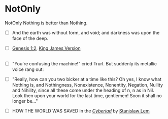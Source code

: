 # NotOnly
NotOnly Nothing is better than Nothing.
- [ ] And the earth was without form, and void; and darkness was upon the face of the 
deep.
- [ ] [Genesis 1:2](https://en.wikipedia.org/wiki/Genesis_1:2), [King James Version](https://en.wikipedia.org/wiki/King_James_Version)
<br/><br/> 

- [ ] "You're confusing the machine!" cried Trurl. But suddenly its metallic voice rang out:

- [ ] "Really, how can you two bicker at a time like this? Oh yes, I know what Nothing is, and Nothingness, Nonexistence, Nonentity, Negation, Nullity and Nihility, since all these come under the heading of n, n as in Nil. Look then upon your world for the last time, gentlemen! Soon it shall no longer be..."
- [ ] HOW THE WORLD WAS SAVED in the [*Cyberiad*](https://en.wikipedia.org/wiki/The_Cyberiad) by [Stanislaw Lem](https://en.wikipedia.org/wiki/Stanis%C5%82aw_Lem)


